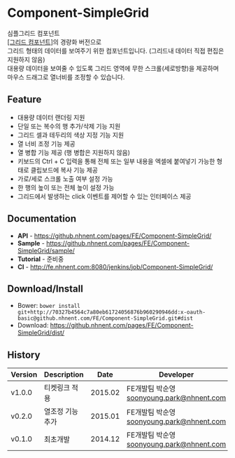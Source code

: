Component-SimpleGrid
======================
심플그리드 컴포넌트<br>
[[그리드 컴포넌트]](https://github.nhnent.com/FE/Application-Grid/)의 경량화 버전으로<br>
그리드 형태의 데이터를 보여주기 위한 컴포넌트입니다. (그리드내 데이터 직접 편집은 지원하지 않음) <br>
대용량 데이터을 보여줄 수 있도록 그리드 영역에 무한 스크롤(세로방향)을 제공하며<br>
마우스 드래그로 열너비를 조정할 수 있습니다.

## Feature
* 대용량 데이터 랜더링 지원
* 단일 또는 복수의 행 추가/삭제 기능 지원
* 그리드 셀과 테두리의 색상 지정 기능 지원
* 열 너비 조정 기능 제공
* 열 병합 기능 제공 (행 병합은 지원하지 않음)
* 키보드의 Ctrl + C 입력을 통해 전체 또는 일부 내용을 엑셀에 붙여넣기 가능한 형태로 클립보드에 복사 기능 제공
* 가로/세로 스크롤 노출 여부 설정 가능
* 한 행의 높이 또는 전체 높이 설정 가능
* 그리드에서 발생하는 click 이벤트를 제어할 수 있는 인터페이스 제공

## Documentation
* **API** - https://github.nhnent.com/pages/FE/Component-SimpleGrid/
* **Sample** - https://github.nhnent.com/pages/FE/Component-SimpleGrid/sample/
* **Tutorial** - 준비중
* **CI** - http://fe.nhnent.com:8080/jenkins/job/Component-SimpleGrid/

## Download/Install
* Bower: `bower install git+http://70327b4564c7a80eb61724056876b960290946dd:x-oauth-basic@github.nhnent.com/FE/Component-SimpleGrid.git#dist`
* Download: <https://github.nhnent.com/pages/FE/Component-SimpleGrid/dist/>


## History
| Version | Description | Date | Developer |
| ---- | ---- | ---- | ---- |
| v1.0.0 | 티켓링크 적용 | 2015.02 | FE개발팀 박순영 <soonyoung.park@nhnent.com> |
| v0.2.0 | 열조정 기능 추가 | 2015.01 | FE개발팀 박순영 <soonyoung.park@nhnent.com> |
| v0.1.0 | 최초개발 | 2014.12 | FE개발팀 박순영 <soonyoung.park@nhnent.com> |



